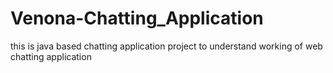 # Venona-Chatting_Application
this is java based chatting application project to understand working of web chatting application

